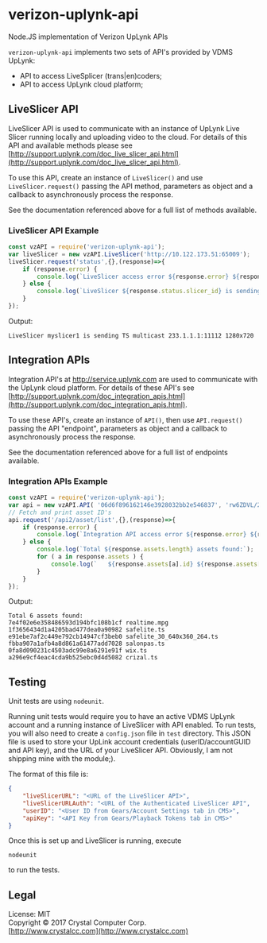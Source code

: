 # verizon-uplynk-api
Node.JS implementation of Verizon UpLynk APIs

`verizon-uplynk-api` implements two sets of API's provided by VDMS UpLynk:

- API to access LiveSplicer (trans|en)coders;
- API to access UpLynk cloud platform;

## LiveSlicer API
LiveSlicer API is used to communicate with an instance of UpLynk Live Slicer running locally and uploading video to the cloud. For details of this API and available methods please see [http://support.uplynk.com/doc_live_slicer_api.html](http://support.uplynk.com/doc_live_slicer_api.html).

To use this API, create an instance of `LiveSlicer()` and use `LiveSlicer.request()` passing the API method, parameters as object and a callback to asynchronously process the response.

See the documentation referenced above for a full list of methods available.

### LiveSlicer API Example

```javascript
const vzAPI = require('verizon-uplynk-api');
var liveSlicer = new vzAPI.LiveSlicer('http://10.122.173.51:65009');
liveSlicer.request('status',{},(response)=>{
    if (response.error) {
        console.log(`LiveSlicer access error ${response.error} ${response.msg}.`);
    } else {
        console.log(`LiveSlicer ${response.status.slicer_id} is sending ${response.status.signal}`);
    }
});
```

Output:

    LiveSlicer myslicer1 is sending TS multicast 233.1.1.1:11112 1280x720    
        

## Integration APIs
Integration API's at http://service.uplynk.com are used to communicate with the UpLynk cloud platform. For details of these API's see [http://support.uplynk.com/doc_integration_apis.html](http://support.uplynk.com/doc_integration_apis.html).

To use these API's, create an instance of `API()`, then use `API.request()` passing the API "endpoint", parameters as object and a callback to asynchronously process the response.

See the documentation referenced above for a full list of endpoints available.

### Integration APIs Example

```javascript
const vzAPI = require('verizon-uplynk-api');
var api = new vzAPI.API( '06d6f896162146e3928032bb2e546837', 'rw6ZDVL/2Oz0tjIu3ha2tO5TCt3qOy+gqnbixXI8A');
// Fetch and print asset ID's
api.request('/api2/asset/list',{},(response)=>{
    if (response.error) {
        console.log(`Integration API access error ${response.error} ${response.msg}.`);
    } else {
        console.log(`Total ${response.assets.length} assets found:`);
        for ( a in response.assets ) {
            console.log(`   ${response.assets[a].id} ${response.assets[a].desc}`);
        }
    }
});
```
Output:

    Total 6 assets found:
    7e4f02e6e358486593d194bfc108b1cf realtime.mpg
    1f3656434d1a4205bad477dea0a90982 safelite.ts
    e91ebe7af2c449e792cb14947cf3beb0 safelite_30_640x360_264.ts
    fbba907a1afb4a8d861a61477add7028 salonpas.ts
    0fa8d090231c4503adc99e8a6291e91f wix.ts
    a296e9cf4eac4cda9b525ebc0d4d5082 crizal.ts

## Testing
Unit tests are using `nodeunit`.

Running unit tests would require you to have an active VDMS UpLynk account and a running instance of LiveSlicer with API enabled. To run tests, you will also need to create a `config.json` file in `test` directory. This JSON file is used to store your UpLink account credentials (userID/accountGUID and API key), and the URL of your LiveSlicer API. Obviously, I am not shipping mine with the module;).

The format of this file is:

```JSON
{
    "liveSlicerURL": "<URL of the LiveSlicer API>",
    "liveSlicerURLAuth": "<URL of the Authenticated LiveSlicer API",
    "userID": "<User ID from Gears/Account Settings tab in CMS>",
    "apiKey": "<API Key from Gears/Playback Tokens tab in CMS>"
}
```

Once this is set up and LiveSlicer is running, execute

    nodeunit

to run the tests.

## Legal
License: MIT  
Copyright &copy; 2017 Crystal Computer Corp.   
[http://www.crystalcc.com](http://www.crystalcc.com)

